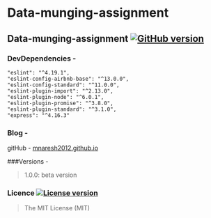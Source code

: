 # Data-munging-assignment

## Data-munging-assignment  [![GitHub version](http://img.shields.io/badge/version-1.0.0-brightgreen.svg)]()

### DevDependencies - 
```
"eslint": "^4.19.1",
"eslint-config-airbnb-base": "^13.0.0",
"eslint-config-standard": "^11.0.0",
"eslint-plugin-import": "^2.13.0",
"eslint-plugin-node": "^6.0.1",
"eslint-plugin-promise": "^3.8.0",
"eslint-plugin-standard": "^3.1.0",
"express": "^4.16.3"
```

### Blog -
gitHub -  [mnaresh2012.github.io](http://mnaresh2012.github.io/index.html)

###Versions -
> 1.0.0: beta version

### Licence [![License version](http://img.shields.io/badge/License-MIT-red.svg)]()
> The MIT License (MIT)


